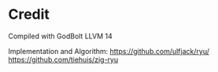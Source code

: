 # Credit
Compiled with GodBolt LLVM 14

Implementation and Algorithm:
https://github.com/ulfjack/ryu/
https://github.com/tiehuis/zig-ryu
